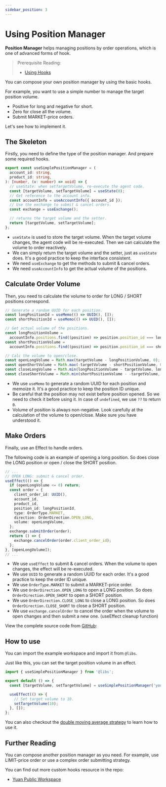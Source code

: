 ```yaml
---
sidebar_position: 3
---
```


# Using Position Manager

**Position Manager** helps managing positions by order operations, which is one of advanced forms of hook.

> Prerequisite Reading:
>
> - [Using Hooks](./using-hooks)

You can compose your own position manager by using the basic hooks.

For example, you want to use a simple number to manage the target position volume.

- Positive for long and negative for short.
- Zero for close all the volume.
- Submit MARKET-price orders.

Let's see how to implement it.

## The Skeleton

Firstly, you need to define the type of the position manager. And prepare some required hooks.

```ts
export const useSimplePositionManager = (
  account_id: string,
  product_id: string,
): [number, (v: number) => void] => {
  // useState: when setTargetVolume, re-execute the agent code.
  const [targetVolume, setTargetVolume] = useState(0);
  // Get reference to the account info.
  const accountInfo = useAccountInfo({ account_id });
  // Use the exchange to submit & cancel orders.
  const exchange = useExchange();

  // returns the target volume and the setter.
  return [targetVolume, setTargetVolume];
};
```

- `useState` is used to store the target volume. When the target volume changes, the agent code will be re-executed. Then we can calculate the volume to order reactively.
- We can simply return the target volume and the setter, just as `useState` does. It's a good practice to keep the interface consistent.
- We need `useExchange` to get the methods to submit & cancel orders.
- We need `useAccountInfo` to get the actual volume of the positions.

## Calculate Order Volume

Then, you need to calculate the volume to order for LONG / SHORT positions correspond.

```ts
// Generate a random UUID for each position.
const longPositionId = useMemo(() => UUID(), []);
const shortPositionId = useMemo(() => UUID(), []);

// Get actual volume of the positions.
const longPositionVolume =
  accountInfo.positions.find((position) => position.position_id === longPositionId)?.volume ?? 0;
const shortPositionVolume =
  accountInfo.positions.find((position) => position.position_id === shortPositionId)?.volume ?? 0;

// Calc the volume to open/close.
const openLongVolume = Math.max(targetVolume - longPositionVolume, 0);
const openShortVolume = Math.max(-targetVolume - shortPositionVolume, 0);
const closeLongVolume = Math.min(longPositionVolume - targetVolume, longPositionVolume);
const closeShortVolume = Math.min(shortPositionVolume - -targetVolume, shortPositionVolume);
```

- We use `useMemo` to generate a random UUID for each position and memoize it. It's a good practice to keep the position ID unique.
- Be careful that the position may not exist before position opened. So we need to check it before using it. In case of `undefined`, we use `??` to return `0`.
- Volume of position is always non-negative. Look carefully at the calculation of the volume to open/close. Make sure you have understood it.

## Make Orders

Finally, use an Effect to handle orders.

The following code is an example of opening a long position. So does close the LONG position or open / close the SHORT position.

```ts
// ...
// OPEN LONG: submit & cancel order.
useEffect(() => {
  if (openLongVolume <= 0) return;
  const order = {
    client_order_id: UUID(),
    account_id,
    product_id,
    position_id: longPositionId,
    type: OrderType.MARKET,
    direction: OrderDirection.OPEN_LONG,
    volume: openLongVolume,
  };
  exchange.submitOrder(order);
  return () => {
    exchange.cancelOrder(order.client_order_id);
  };
}, [openLongVolume]);
// ...
```

- We use `useEffect` to submit & cancel orders. When the volume to open changes, the effect will be re-executed.
- We use `UUID` to generate a random UUID for each order. It's a good practice to keep the order ID unique.
- We use `OrderType.MARKET` to submit a MARKET-price order.
- We use `OrderDirection.OPEN_LONG` to open a LONG position. So does `OrderDirection.OPEN_SHORT` to open a SHORT position.
- We use `OrderDirection.CLOSE_LONG` to close a LONG position. So does `OrderDirection.CLOSE_SHORT` to close a SHORT position.
- We use `exchange.cancelOrder` to cancel the order when the volume to open changes and then submit a new one. (useEffect cleanup function)

View the complete source code from [GitHub](https://github.com/No-Trade-No-Life/Yuan-Public-Workspace/blob/main/%40libs/utils/useSimplePositionManager.ts):

## How to use

You can import the example workspace and import it from `@libs`.

Just like this, you can set the target position volume in an effect.

```ts
import { useSimplePositionManager } from '@libs';

export default () => {
  const [targetVolume, setTargetVolume] = useSimplePositionManager('your-account-id', 'XAUUSD');

  useEffect(() => {
    // Set target volume to 10.
    setTargetVolume(10);
  }, []);
};
```

You can also checkout the [double moving average strategy](https://github.com/No-Trade-No-Life/Yuan-Public-Workspace/blob/main/%40models/double-ma.ts) to learn how to use it.

## Further Reading

You can compose another position manager as you need. For example, use LIMIT-price order or use a complex order submitting strategy.

You can find out more custom hooks resource in the repo:

- [Yuan Public Workspace](https://github.com/No-Trade-No-Life/Yuan-Public-Workspace)
